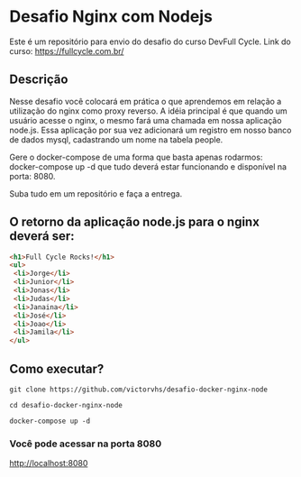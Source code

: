 # Desafio Nginx com Nodejs

Este é um repositório para envio do desafio do curso DevFull Cycle.
Link do curso: https://fullcycle.com.br/

## Descrição
Nesse desafio você colocará em prática o que aprendemos em relação a utilização do nginx como proxy reverso. A idéia principal é que quando um usuário acesse o nginx, o mesmo fará uma chamada em nossa aplicação node.js. Essa aplicação por sua vez adicionará um registro em nosso banco de dados mysql, cadastrando um nome na tabela people.

Gere o docker-compose de uma forma que basta apenas rodarmos: docker-compose up -d que tudo deverá estar funcionando e disponível na porta: 8080.

Suba tudo em um repositório e faça a entrega.

## O retorno da aplicação node.js para o nginx deverá ser:
```html
<h1>Full Cycle Rocks!</h1>
<ul>
 <li>Jorge</li>
 <li>Junior</li>
 <li>Jonas</li>
 <li>Judas</li>
 <li>Janaina</li>
 <li>José</li>
 <li>Joao</li>
 <li>Jamila</li>
</ul>      
```
## Como executar?
```shell
git clone https://github.com/victorvhs/desafio-docker-nginx-node

cd desafio-docker-nginx-node

docker-compose up -d
```

### Você pode acessar na porta 8080
[http://localhost:8080](http://localhost:8080)
